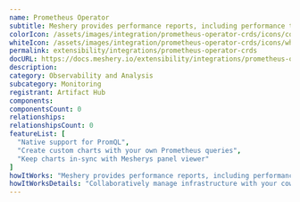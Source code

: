 ```yaml
---
name: Prometheus Operator
subtitle: Meshery provides performance reports, including performance test results, node resource metrics etc. so that operators may easily understand the overhead of their service mesh’s control plane and data plane in context of the overhead incurred on nodes running within the cluster. In order to generate performance test reports of service meshes and their workloads, Meshery uses Grafana and/or Prometheus as visualization and metrics systems, respectively. This guide outlines the requirements necessary for Meshery to connect to these systems. The steps may vary depending upon the service mesh and its configuration.
colorIcon: /assets/images/integration/prometheus-operator-crds/icons/color/prometheus-operator-crds-color.svg
whiteIcon: /assets/images/integration/prometheus-operator-crds/icons/white/prometheus-operator-crds-white.svg
permalink: extensibility/integrations/prometheus-operator-crds
docURL: https://docs.meshery.io/extensibility/integrations/prometheus-operator-crds
description: 
category: Observability and Analysis
subcategory: Monitoring
registrant: Artifact Hub
components: 
componentsCount: 0
relationships: 
relationshipsCount: 0
featureList: [
  "Native support for PromQL",
  "Create custom charts with your own Prometheus queries",
  "Keep charts in-sync with Mesherys panel viewer"
]
howItWorks: "Meshery provides performance reports, including performance test results, node resource metrics etc. so that operators may easily understand the overhead of their service mesh’s control plane and data plane in context of the overhead incurred on nodes running within the cluster. In order to generate performance test reports of service meshes and their workloads, Meshery uses Grafana and/or Prometheus as visualization and metrics systems, respectively. This guide outlines the requirements necessary for Meshery to connect to these systems. The steps may vary depending upon the service mesh and its configuration."
howItWorksDetails: "Collaboratively manage infrastructure with your coworkers synchronously sharing the same designs."
---
```

